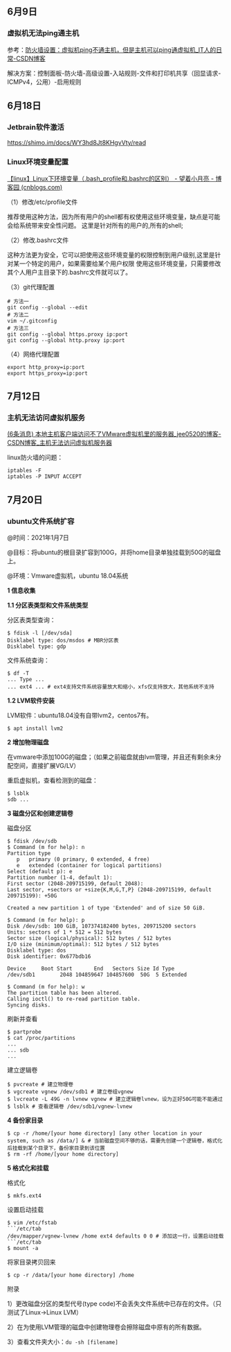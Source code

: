 ## 6月9日

### 虚拟机无法ping通主机

参考：[防火墙设置：虚拟机ping不通主机，但是主机可以ping通虚拟机_IT人的日常-CSDN博客](https://blog.csdn.net/u014594922/article/details/53426225)

解决方案：控制面板-防火墙-高级设置-入站规则-文件和打印机共享（回显请求-ICMPv4，公用）-启用规则

## 6月18日

### Jetbrain软件激活

https://shimo.im/docs/WY3hd8Jt8KHgvVty/read

### Linux环境变量配置

[【linux】Linux下环境变量（.bash_profile和.bashrc的区别） - 望着小月亮 - 博客园 (cnblogs.com)](https://www.cnblogs.com/triple-y/p/11107133.html)

（1）修改/etc/profile文件

推荐使用这种方法，因为所有用户的shell都有权使用这些环境变量，缺点是可能会给系统带来安全性问题。 这里是针对所有的用户的,所有的shell;

（2）修改.bashrc文件

这种方法更为安全，它可以把使用这些环境变量的权限控制到用户级别,这里是针对某一个特定的用户，如果需要给某个用户权限
使用这些环境变量，只需要修改其个人用户主目录下的.bashrc文件就可以了。

（3）git代理配置

```shell
# 方法一
git config --global --edit
# 方法二
vim ~/.gitconfig
# 方法三
git config --global https.proxy ip:port
git config --global http.proxy ip:port
```

（4）网络代理配置

```shell
export http_proxy=ip:port
export https_proxy=ip:port
```

## 7月12日

### 主机无法访问虚拟机服务

[(6条消息) 本地主机客户端访问不了VMware虚拟机里的服务器_jee0520的博客-CSDN博客_主机无法访问虚拟机服务器](https://blog.csdn.net/jee0520/article/details/80708679)

linux防火墙的问题：

```
iptables -F
iptables -P INPUT ACCEPT
```

## 7月20日

### ubuntu文件系统扩容

@时间：2021年1月7日

@目标：将ubuntu的根目录扩容到100G，并将home目录单独挂载到50G的磁盘上。

@环境：Vmware虚拟机，ubuntu 18.04系统

**1 信息收集**

**1.1 分区表类型和文件系统类型**

分区表类型查询：

```shell
$ fdisk -l [/dev/sda]
Disklabel type: dos/msdos # MBR分区表
Disklabel type: gdp
```

文件系统查询：

```shell
$ df -T
... Type ...
... ext4 ... # ext4支持文件系统容量放大和缩小，xfs仅支持放大，其他系统不支持
```

**1.2 LVM软件安装**

LVM软件：ubuntu18.04没有自带lvm2，centos7有。

```shell
$ apt install lvm2
```

**2 增加物理磁盘**

在vmware中添加100G的磁盘；（如果之前磁盘就由lvm管理，并且还有剩余未分配空间，直接扩展VG/LV）

重启虚拟机，查看检测到的磁盘：

```shell
$ lsblk
sdb ...
```

**3 磁盘分区和创建逻辑卷**

磁盘分区

```shell
$ fdisk /dev/sdb
$ Command (m for help): n
Partition type
   p   primary (0 primary, 0 extended, 4 free)
   e   extended (container for logical partitions)
Select (default p): e
Partition number (1-4, default 1):
First sector (2048-209715199, default 2048):
Last sector, +sectors or +size{K,M,G,T,P} (2048-209715199, default 209715199): +50G

Created a new partition 1 of type 'Extended' and of size 50 GiB.

$ Command (m for help): p
Disk /dev/sdb: 100 GiB, 107374182400 bytes, 209715200 sectors
Units: sectors of 1 * 512 = 512 bytes
Sector size (logical/physical): 512 bytes / 512 bytes
I/O size (minimum/optimal): 512 bytes / 512 bytes
Disklabel type: dos
Disk identifier: 0x677bdb16

Device     Boot Start       End   Sectors Size Id Type
/dev/sdb1        2048 104859647 104857600  50G  5 Extended

$ Command (m for help): w
The partition table has been altered.
Calling ioctl() to re-read partition table.
Syncing disks.
```

刷新并查看

```shell
$ partprobe
$ cat /proc/partitions
...
... sdb
...
```

建立逻辑卷

```shell
$ pvcreate # 建立物理卷
$ vgcreate vgnew /dev/sdb1 # 建立卷组vgnew
$ lvcreate -L 49G -n lvnew vgnew # 建立逻辑卷lvnew，设为正好50G可能不能通过
$ lsblk # 查看逻辑卷 /dev/sdb1/vgnew-lvnew
```

**4 备份家目录**

```shell
$ cp -r /home/[your home directory] [any other location in your system, such as /data/] & # 当前磁盘空间不够的话，需要先创建一个逻辑卷，格式化后挂载到某个目录下，备份家目录到该位置
$ rm -rf /home/[your home directory]
```

**5 格式化和挂载**

格式化

```shell
$ mkfs.ext4
```

设置启动挂载

~~~shell
$ vim /etc/fstab
```/etc/tab
/dev/mapper/vgnew-lvnew /home ext4 defaults 0 0 # 添加这一行，设置启动挂载
```/etc/tab
$ mount -a
~~~

将家目录拷贝回来

```shell
$ cp -r /data/[your home directory] /home
```

附录

1）更改磁盘分区的类型代号(type code)不会丢失文件系统中已存在的文件。（只测试了Linux->Linux LVM）

2）在为使用LVM管理的磁盘中创建物理卷会擦除磁盘中原有的所有数据。

3）查看文件夹大小：`du -sh [filename]`
